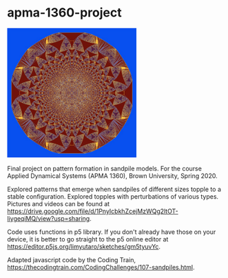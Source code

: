 # apma-1360-project

<img src="sandpile-avalanche.png" width="300" height="300">

Final project on pattern formation in sandpile models. 
For the course Applied Dynamical Systems (APMA 1360), Brown University, Spring 2020. 

Explored patterns that emerge when sandpiles of different sizes topple to a stable configuration. Explored topples with perturbations of various types. Pictures and videos can be found at https://drive.google.com/file/d/1PnyIcbkhZcejMzWQg2ltOT-liygeqiMQ/view?usp=sharing.

Code uses functions in p5 library. If you don't already have those on your device, it is better to go straight to the p5 online editor at https://editor.p5js.org/limyutaro/sketches/gm5tyuvYc.

Adapted javascript code by the Coding Train, https://thecodingtrain.com/CodingChallenges/107-sandpiles.html.
